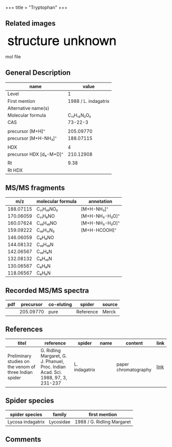 +++
title = "Tryptophan"
+++

## Related images

![](/img/2.png)

mol file


## General Description

| name                    | value                |
|-------------------------|----------------------|
| Level                   | 1                    |
| First mention           | 1988 / L. indagatrix |
| Alternative name(s)     |                      |
| Molecular formula       | C₁₁H₁₂N₂O₂           |
| CAS                     | 73-22-3              |
|                         |                      |
| precursor [M+H]⁺        | 205.09770            |
| precursor [M+H-NH₃]⁺    | 188.07115            |
|                         |                      |
| HDX                     | 4                    |
| precursor HDX [d₄-M+D]⁺ | 210.12908            |
|                         |                      |
| Rt                      | 9.38                 |
| Rt HDX                  |                      |



## MS/MS fragments

| m/z       | molecular formula | annotation     |
|-----------|-------------------|----------------|
| 188.07115 | C₁₁H₁₀NO₂         | [M+H-NH₃]⁺     |
| 170.06059 | C₁₁H₈NO           | [M+H-NH₃-H₂O]⁺ |
| 160.07624 | C₁₀H₁₀NO          | [M+H-NH₃-H₂O]⁺ |
| 159.09222 | C₁₀H₁₁N₂          | [M+H-HCOOH]⁺   |
| 146.06059 | C₉H₈NO            |                |
| 144.08132 | C₁₀H₁₀N           |                |
| 142.06567 | C₁₀H₈N            |                |
| 132.08132 | C₉H₁₀N            |                |
| 130.06567 | C₉H₈N             |                |
| 118.06567 | C₈H₈N             |                |

## Recorded MS/MS spectra

| pdf | precursor | co-eluting | spider    | source |
|-----|-----------|------------|-----------|--------|
|     | 205.09770 | pure       | Reference | Merck  |



## References

| titel                                                                                                                                      | reference                                                                                     | spider   | name | content | link                                         |
|--------------------------------------------------------------------------------------------------------------------------------------------|-----------------------------------------------------------------------------------------------|----------|------|---------|----------------------------------------------|
| Preliminary studies on the venom of three Indian spider                                                                                    | G. Ridling Margaret, G. J. Phanuel, Proc. Indian Acad. Sci. 1988, 97, 3, 231-237 | L. indagatrix |      | paper chromatography | [link](https://www.ias.ac.in/article/fulltext/anml/097/03/0231-0237) |

## Spider species

| spider species    | family    | first mention              |
|-------------------|-----------|----------------------------|
| Lycosa indagatrix | Lycosidae | 1988 / G. Ridling Margaret |

## Comments